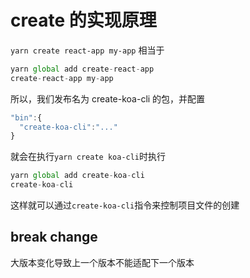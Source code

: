 # create 的实现原理

`yarn create react-app my-app`
相当于

```js
yarn global add create-react-app
create-react-app my-app
```

所以，我们发布名为 create-koa-cli 的包，并配置

```js
"bin":{
  "create-koa-cli":"..."
}
```

就会在执行`yarn create koa-cli`时执行

```js
yarn global add create-koa-cli
create-koa-cli
```

这样就可以通过`create-koa-cli`指令来控制项目文件的创建

## break change

大版本变化导致上一个版本不能适配下一个版本

